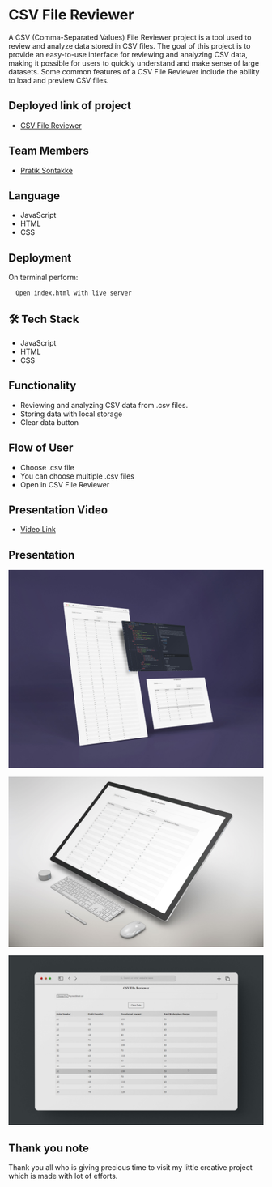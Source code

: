 
# CSV File Reviewer

A CSV (Comma-Separated Values) File Reviewer project is a tool used to review and analyze data stored in CSV files. The goal of this project is to provide an easy-to-use interface for reviewing and analyzing CSV data, making it possible for users to quickly understand and make sense of large datasets. Some common features of a CSV File Reviewer include the ability to load and preview CSV files.

## Deployed link of project
- <a href="https://sage-bombolone-1d3f78.netlify.app/"> CSV File Reviewer </a>

## Team Members

<ul>
  <li><a href="https://github.com/pratiksontakke">Pratik Sontakke</a></li>
</ul>


## Language
- JavaScript
- HTML
- CSS

## Deployment

On terminal perform:
```bash
  Open index.html with live server
```

## 🛠 Tech Stack

- JavaScript
- HTML
- CSS


## Functionality

- Reviewing and analyzing CSV data from .csv files.
- Storing data with local storage
- Clear data button

## Flow of User

- Choose .csv file 
- You can choose multiple .csv files 
- Open in CSV File Reviewer

## Presentation Video
<ul>
  <li><a href="#">Video Link</a></li>
</ul>

## Presentation 
![CSV File Reviewer](./images/01.jpg)

![CSV File Reviewer](./images/02.jpg)

![CSV File Reviewer](./images/03.jpg)

## Thank you note
Thank you all who is giving precious time to visit my little creative project which is made with lot of efforts.

